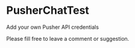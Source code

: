 # PusherChatTest

Add your own Pusher API credentials

Please fill free to leave a comment or suggestion.
